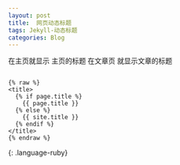 ```yaml
---
layout: post
title:  网页动态标题 
tags: Jekyll-动态标题
categories: Blog
---
```





在主页就显示 主页的标题
在文章页  就显示文章的标题


~~~

{% raw %}
<title>
  {% if page.title %}
    {{ page.title }}
  {% else %}
    {{ site.title }}
  {% endif %}
</title>
{% endraw %}

~~~
{: .language-ruby}

